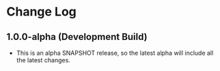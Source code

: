# Change Log

## 1.0.0-alpha (Development Build)

- This is an alpha SNAPSHOT release, so the latest alpha will include all the latest changes.